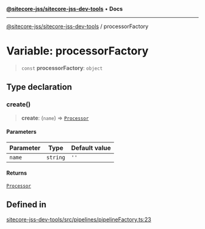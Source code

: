 [**@sitecore-jss/sitecore-jss-dev-tools**](../README.md) • **Docs**

***

[@sitecore-jss/sitecore-jss-dev-tools](../README.md) / processorFactory

# Variable: processorFactory

> `const` **processorFactory**: `object`

## Type declaration

### create()

> **create**: (`name`) => [`Processor`](../interfaces/Processor.md)

#### Parameters

| Parameter | Type | Default value |
| ------ | ------ | ------ |
| `name` | `string` | `''` |

#### Returns

[`Processor`](../interfaces/Processor.md)

## Defined in

[sitecore-jss-dev-tools/src/pipelines/pipelineFactory.ts:23](https://github.com/Sitecore/xmc-jss-dev/blob/f739f952c1ea1be244446f2466e23085eb12739b/packages/sitecore-jss-dev-tools/src/pipelines/pipelineFactory.ts#L23)
